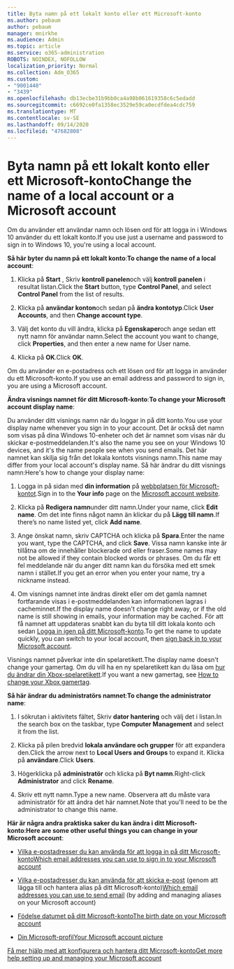 ```yaml
---
title: Byta namn på ett lokalt konto eller ett Microsoft-konto
ms.author: pebaum
author: pebaum
manager: mnirkhe
ms.audience: Admin
ms.topic: article
ms.service: o365-administration
ROBOTS: NOINDEX, NOFOLLOW
localization_priority: Normal
ms.collection: Adm_O365
ms.custom:
- "9001440"
- "3439"
ms.openlocfilehash: db13ecbe31b9bb0ca4a98b061619358c6c5edadd
ms.sourcegitcommit: c6692ce0fa1358ec3529e59ca0ecdfdea4cdc759
ms.translationtype: MT
ms.contentlocale: sv-SE
ms.lasthandoff: 09/14/2020
ms.locfileid: "47682808"
---
```

# <a name="change-the-name-of-a-local-account-or-a-microsoft-account"></a><span data-ttu-id="8c647-102">Byta namn på ett lokalt konto eller ett Microsoft-konto</span><span class="sxs-lookup"><span data-stu-id="8c647-102">Change the name of a local account or a Microsoft account</span></span>

<span data-ttu-id="8c647-103">Om du använder ett användar namn och lösen ord för att logga in i Windows 10 använder du ett lokalt konto.</span><span class="sxs-lookup"><span data-stu-id="8c647-103">If you use just a username and password to sign in to Windows 10, you're using a local account.</span></span> 

<span data-ttu-id="8c647-104">**Så här byter du namn på ett lokalt konto**:</span><span class="sxs-lookup"><span data-stu-id="8c647-104">**To change the name of a local account**:</span></span>

1. <span data-ttu-id="8c647-105">Klicka på **Start** , Skriv **kontroll panelen**och välj **kontroll panelen** i resultat listan.</span><span class="sxs-lookup"><span data-stu-id="8c647-105">Click the **Start** button, type **Control Panel**, and select **Control Panel** from the list of results.</span></span>

2. <span data-ttu-id="8c647-106">Klicka på **användar konton**och sedan på **ändra kontotyp**.</span><span class="sxs-lookup"><span data-stu-id="8c647-106">Click **User Accounts**, and then **Change account type**.</span></span>

3. <span data-ttu-id="8c647-107">Välj det konto du vill ändra, klicka på **Egenskaper**och ange sedan ett nytt namn för användar namn.</span><span class="sxs-lookup"><span data-stu-id="8c647-107">Select the account you want to change, click **Properties**, and then enter a new name for User name.</span></span>

4. <span data-ttu-id="8c647-108">Klicka på **OK**.</span><span class="sxs-lookup"><span data-stu-id="8c647-108">Click **OK**.</span></span>

<span data-ttu-id="8c647-109">Om du använder en e-postadress och ett lösen ord för att logga in använder du ett Microsoft-konto.</span><span class="sxs-lookup"><span data-stu-id="8c647-109">If you use an email address and password to sign in, you are using a Microsoft account.</span></span>

<span data-ttu-id="8c647-110">**Ändra visnings namnet för ditt Microsoft-konto**:</span><span class="sxs-lookup"><span data-stu-id="8c647-110">**To change your Microsoft account display name**:</span></span>

<span data-ttu-id="8c647-111">Du använder ditt visnings namn när du loggar in på ditt konto.</span><span class="sxs-lookup"><span data-stu-id="8c647-111">You use your display name whenever you sign in to your account.</span></span> <span data-ttu-id="8c647-112">Det är också det namn som visas på dina Windows 10-enheter och det är namnet som visas när du skickar e-postmeddelanden.</span><span class="sxs-lookup"><span data-stu-id="8c647-112">It's also the name you see on your Windows 10 devices, and it's the name people see when you send emails.</span></span> <span data-ttu-id="8c647-113">Det här namnet kan skilja sig från det lokala kontots visnings namn.</span><span class="sxs-lookup"><span data-stu-id="8c647-113">This name may differ from your local account's display name.</span></span> <span data-ttu-id="8c647-114">Så här ändrar du ditt visnings namn:</span><span class="sxs-lookup"><span data-stu-id="8c647-114">Here's how to change your display name:</span></span>

1. <span data-ttu-id="8c647-115">Logga in på sidan med **din information** på [webbplatsen för Microsoft-kontot](https://account.microsoft.com/).</span><span class="sxs-lookup"><span data-stu-id="8c647-115">Sign in to the **Your info** page on the [Microsoft account website](https://account.microsoft.com/).</span></span>

2. <span data-ttu-id="8c647-116">Klicka på **Redigera namn**under ditt namn.</span><span class="sxs-lookup"><span data-stu-id="8c647-116">Under your name, click **Edit name**.</span></span> <span data-ttu-id="8c647-117">Om det inte finns något namn än klickar du på **Lägg till namn**.</span><span class="sxs-lookup"><span data-stu-id="8c647-117">If there’s no name listed yet, click **Add name**.</span></span> 

3. <span data-ttu-id="8c647-118">Ange önskat namn, skriv CAPTCHA och klicka på **Spara**.</span><span class="sxs-lookup"><span data-stu-id="8c647-118">Enter the name you want, type the CAPTCHA, and click **Save**.</span></span> <span data-ttu-id="8c647-119">Vissa namn kanske inte är tillåtna om de innehåller blockerade ord eller fraser.</span><span class="sxs-lookup"><span data-stu-id="8c647-119">Some names may not be allowed if they contain blocked words or phrases.</span></span> <span data-ttu-id="8c647-120">Om du får ett fel meddelande när du anger ditt namn kan du försöka med ett smek namn i stället.</span><span class="sxs-lookup"><span data-stu-id="8c647-120">If you get an error when you enter your name, try a nickname instead.</span></span>

4. <span data-ttu-id="8c647-121">Om visnings namnet inte ändras direkt eller om det gamla namnet fortfarande visas i e-postmeddelanden kan informationen lagras i cacheminnet.</span><span class="sxs-lookup"><span data-stu-id="8c647-121">If the display name doesn't change right away, or if the old name is still showing in emails, your information may be cached.</span></span> <span data-ttu-id="8c647-122">För att få namnet att uppdateras snabbt kan du byta till ditt lokala konto och sedan [Logga in igen på ditt Microsoft-konto](https://account.microsoft.com/).</span><span class="sxs-lookup"><span data-stu-id="8c647-122">To get the name to update quickly, you can switch to your local account, then [sign back in to your Microsoft account](https://account.microsoft.com/).</span></span>

<span data-ttu-id="8c647-123">Visnings namnet påverkar inte din spelaretikett.</span><span class="sxs-lookup"><span data-stu-id="8c647-123">The display name doesn't change your gamertag.</span></span> <span data-ttu-id="8c647-124">Om du vill ha en ny spelaretikett kan du läsa om [hur du ändrar din Xbox-spelaretikett](https://support.xbox.com/id-ID/account-management/change-xbox-live-gamertag).</span><span class="sxs-lookup"><span data-stu-id="8c647-124">If you want a new gamertag, see [How to change your Xbox gamertag](https://support.xbox.com/id-ID/account-management/change-xbox-live-gamertag).</span></span>

<span data-ttu-id="8c647-125">**Så här ändrar du administratörs namnet**:</span><span class="sxs-lookup"><span data-stu-id="8c647-125">**To change the administrator name**:</span></span>

1. <span data-ttu-id="8c647-126">I sökrutan i aktivitets fältet, Skriv **dator hantering** och välj det i listan.</span><span class="sxs-lookup"><span data-stu-id="8c647-126">In the search box on the taskbar, type **Computer Management** and select it from the list.</span></span>

2. <span data-ttu-id="8c647-127">Klicka på pilen bredvid **lokala användare och grupper** för att expandera den.</span><span class="sxs-lookup"><span data-stu-id="8c647-127">Click the arrow next to **Local Users and Groups** to expand it.</span></span> <span data-ttu-id="8c647-128">Klicka på **användare**.</span><span class="sxs-lookup"><span data-stu-id="8c647-128">Click **Users**.</span></span>

3. <span data-ttu-id="8c647-129">Högerklicka på **administratör** och klicka på **Byt namn**.</span><span class="sxs-lookup"><span data-stu-id="8c647-129">Right-click **Administrator** and click **Rename**.</span></span>

4. <span data-ttu-id="8c647-130">Skriv ett nytt namn.</span><span class="sxs-lookup"><span data-stu-id="8c647-130">Type a new name.</span></span> <span data-ttu-id="8c647-131">Observera att du måste vara administratör för att ändra det här namnet.</span><span class="sxs-lookup"><span data-stu-id="8c647-131">Note that you'll need to be the administrator to change this name.</span></span>

<span data-ttu-id="8c647-132">**Här är några andra praktiska saker du kan ändra i ditt Microsoft-konto**:</span><span class="sxs-lookup"><span data-stu-id="8c647-132">**Here are some other useful things you can change in your Microsoft account**:</span></span>

- [<span data-ttu-id="8c647-133">Vilka e-postadresser du kan använda för att logga in på ditt Microsoft-konto</span><span class="sxs-lookup"><span data-stu-id="8c647-133">Which email addresses you can use to sign in to your Microsoft account</span></span>](https://support.microsoft.com/help/4026162)

- <span data-ttu-id="8c647-134">[Vilka e-postadresser du kan använda för att skicka e-post](https://support.microsoft.com/help/12407) (genom att lägga till och hantera alias på ditt Microsoft-konto)</span><span class="sxs-lookup"><span data-stu-id="8c647-134">[Which email addresses you can use to send email](https://support.microsoft.com/help/12407) (by adding and managing aliases on your Microsoft account)</span></span>

- [<span data-ttu-id="8c647-135">Födelse datumet på ditt Microsoft-konto</span><span class="sxs-lookup"><span data-stu-id="8c647-135">The birth date on your Microsoft account</span></span>](https://support.microsoft.com/help/12411)

- [<span data-ttu-id="8c647-136">Din Microsoft-profil</span><span class="sxs-lookup"><span data-stu-id="8c647-136">Your Microsoft account picture</span></span>](https://support.microsoft.com/help/4026790)

[<span data-ttu-id="8c647-137">Få mer hjälp med att konfigurera och hantera ditt Microsoft-konto</span><span class="sxs-lookup"><span data-stu-id="8c647-137">Get more help setting up and managing your Microsoft account</span></span>](https://support.microsoft.com/hub/4294457/microsoft-account-help#manage-account)